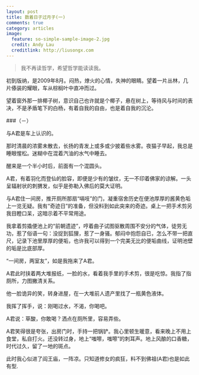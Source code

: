 ```yaml
---
layout: post
title: 数着日子过月子(一)
comments: true
category: articles
image:
  feature: so-simple-sample-image-2.jpg
  credit: Andy Lau
  creditlink: http://liusongx.com
---
```




> 我不再读哲学，希望哲学能读读我。



初到版纳，是2009年8月。闷热，燎火的心情，失神的眼睛。望着一片丛林，几片傣装的耀眼，车从棕榈叶中直冲而过。

望着窗外那一排椰子树，意识自己也许就是个椰子，悬在树上，等待风与时间的表决，不是矛盾笔下的白杨，有着自我的自由，也是着自我的沉沦。


###（－）

与A君是车上认识的。

那时清晨的浓雾未散去，长扬的青发上或多或少披着些水雾。夜猫子早起，我总是睡眼惺松。迷糊中在混着汽油的水气中睡去。

醒来是一个半小时后，前面有一个混圆头。

A君，有着羽化而登仙的脸容，即便是少有的皱纹，无一不印着佛家的谅解。一头呈辐射状的刺猬发，似乎是弥勒入佛后的莫大证明。

与A君住一间房，推开厕所那扇“嗝吱”的门，凝重宿舍历史在便池厚厚的酱黄色垢上一览无疑。我有“奇迹日”的准备，但没料到如此突来的奇迹。桌上一把手术剪另我目瞪口呆，这暗示着不平常用途。

我拿着剪撬便池上的“前朝遗迹”，哼着曲子试图驱散周围不安分的气体，徒劳无功，惹了俗语一句：没捉到狐狸，惹了一身骚。郁闷中抱怨自已，怎么不带一把直尺，记录下池里厚厚的便垢，也许我可以得到一个完美无比的便垢曲线，证明池壁的垢是比底部厚。

“一间房，两室友”，如是我拖来了A君。

A君此时挟着两大堆报纸，一脸的水，看着我手里的手术剪，很是吃惊。我指了指厕所，力图撇清关系。

他一脸诡异的笑，转身进屋，在一大堆前人遗产里找了一瓶黄色液体。

我挥了挥手，说：刚喝过水，不渴，你喝吧。

A君说：草酸，你敢喝？洒点在厕所里，容易弄些。

A君笑得很是夸张，出房门时，手持一把锅铲。我心里顿生暖意，看来晚上不用上食堂，私自打火。还没转过身，地上“嗤嚓，嗤嚓”的刺耳声。地上风酿的口香糖，时代过久，留了一地的斑点。

此时我心似进了阎王庙，一阵凉。只知道修女的疯狂，料不到佛祖(A君)也是如此有型.
